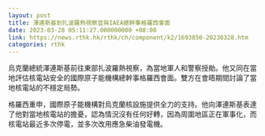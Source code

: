 ```yaml
---
layout: post
title: 澤連斯基到扎波羅熱視察並與IAEA總幹事格羅西會面
date: 2023-03-28 05:11:27.000000000 +08:00
link: https://news.rthk.hk/rthk/ch/component/k2/1693850-20230328.htm
categories: rthk
---
```


烏克蘭總統澤連斯基前往東部扎波羅熱視察，為當地軍人和警察授勛。他又同在當地評估核電站安全的國際原子能機構總幹事格羅西會面。雙方在會晤期間討論了當地核電站的不穩定局勢。

格羅西重申，國際原子能機構對烏克蘭核設施提供全力的支持。他向澤連斯基表達了他對當地核電站的擔憂，認為情況沒有任何好轉，因為周圍地區正在軍事化，而核電站最近多次停電，並多次改用應急柴油發電機。
